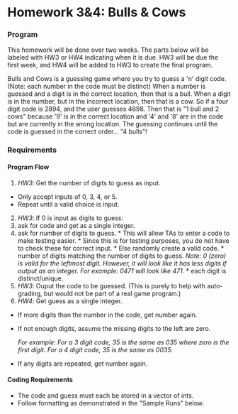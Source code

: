 # Homework 3&4: Bulls & Cows

### Program
This homework will be done over two weeks. The parts below will be labeled with HW3 or HW4 indicating when it is due. HW3 will be due the first week, and HW4 will be added to HW3 to create the final program.

Bulls and Cows is a guessing game where you try to guess a 'n' digit code. (Note: each number in the code must be distinct) When a number is guessed and a digit is in the correct location, then that is a bull. When a digit is in the number, but in the incorrect location, then that is a cow. So if a four digit code is 2894, and the user guesses 4698. Then that is "1 bull and 2 cows" because '9' is in the correct location and '4' and '8' are in the code but are currently in the wrong location. The guessing continues until the code is guessed in the correct order... "4 bulls"!

### Requirements
#### Program Flow
1. *HW3*: Get the number of digits to guess as input.
  * Only accept inputs of 0, 3, 4, or 5.
  * Repeat until a valid choice is input.
2. *HW3*: If 0 is input as digits to guess:
  1. ask for code and get as a single integer.
  2. ask for number of digits to guess.
    * This will allow TAs to enter a code to make testing easier.
    * Since this is for testing purposes, you do not have to check these for correct input.
    * Else randomly create a valid code.
    * number of digits matching the number of digits to guess. *Note: 0 (zero) is valid for the leftmost digit. However, it will look like it has less digits if output as an integer. For example: 0471 will look like 471.*
    * each digit is distinct/unique.
3. *HW3*: Ouput the code to be guessed. (This is purely to help with auto-grading, but would not be part of a real game program.)
4. *HW4*: Get guess as a single integer.
  * If more digits than the number in the code, get number again.
  * If not enough digits, assume the missing digits to the left are zero. 
    
    *For example: For a 3 digit code, 35 is the same as 035 where zero is the first digit. For a 4 digit code, 35 is the same as 0035.*
  * If any digits are repeated, get number again.
  
#### Coding Requirements
  * The code and guess must each be stored in a vector of ints.
  * Follow formatting as demonstrated in the "Sample Runs" below.
